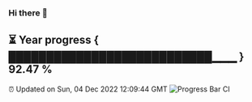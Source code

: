 ### Hi there 👋
⏳ Year progress { ███████████████████████████▁▁▁ } 92.47 %
---
⏰ Updated on Sun, 04 Dec 2022 12:09:44 GMT
![Progress Bar CI](https://github.com/Moyi321/Moyi321/workflows/Progress%20Bar%20CI/badge.svg)
